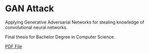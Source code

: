 # GAN Attack
Applying Generative Adversarial Networks for stealing knowledge of convolutional neural networks.

Final thesis for Bachelor Degree in Computer Science.

[PDF File](tcc.pdf)
